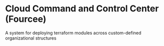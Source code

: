 # Cloud Command and Control Center (Fourcee)

A system for deploying terraform modules across custom-defined organizational structures
